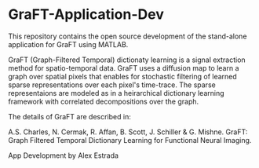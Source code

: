# GraFT-Application-Dev

This repository contains the open source development of the stand-alone application for GraFT using MATLAB.

GraFT (Graph-Filtered Temporal) dictionaty learning is a signal extraction method for spatio-temporal data. GraFT uses a diffusion map to learn a graph over spatial pixels that enables for stochastic filtering of learned sparse representations over each pixel's time-trace. The sparse representaions are modeled as in a heirarchical dictionary learning framework with correlated decompositions over the graph.

The details of GraFT are described in:

A.S. Charles, N. Cermak, R. Affan, B. Scott, J. Schiller & G. Mishne. GraFT: Graph Filtered Temporal Dictionary Learning for Functional Neural Imaging.

App Development by Alex Estrada
